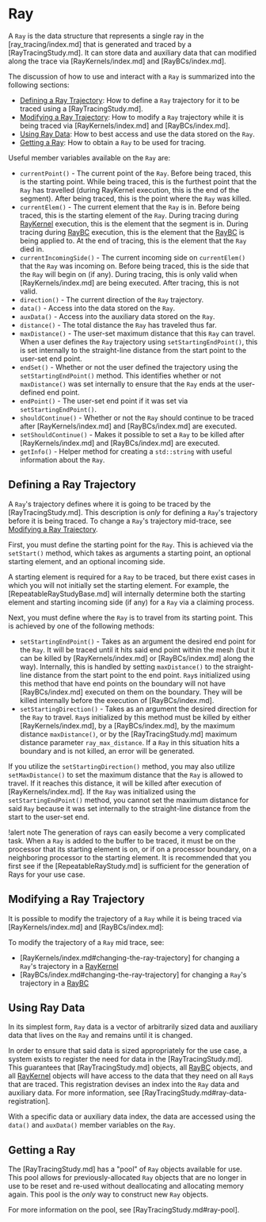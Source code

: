 # Ray

A `Ray` is the data structure that represents a single ray in the [ray_tracing/index.md] that is generated and traced by a [RayTracingStudy.md]. It can store data and auxiliary data that can modified along the trace via [RayKernels/index.md] and [RayBCs/index.md].

The discussion of how to use and interact with a `Ray` is summarized into the following sections:

- [Defining a Ray Trajectory](#defining-a-ray-trajectory): How to define a `Ray` trajectory for it to be traced using a [RayTracingStudy.md].
- [Modifying a Ray Trajectory](#modifying-a-ray-trajectory): How to modify a `Ray` trajectory while it is being traced via [RayKernels/index.md] and [RayBCs/index.md].
- [Using Ray Data](#using-ray-data): How to best access and use the data stored on the `Ray`.
- [Getting a Ray](#getting-a-ray): How to obtain a `Ray` to be used for tracing.

Useful member variables available on the `Ray` are:

- `currentPoint()` - The current point of the `Ray`. Before being traced, this is the starting point. While being traced, this is the furthest point that the `Ray` has travelled (during RayKernel execution, this is the end of the segment). After being traced, this is the point where the `Ray` was killed.
- `currentElem()` - The current element that the `Ray` is in. Before being traced, this is the starting element of the `Ray`. During tracing during [RayKernel](RayKernels/index.md) execution, this is the element that the segment is in. During tracing during [RayBC](RayBCs/index.md) execution, this is the element that the [RayBC](RayBCs/index.md) is being applied to. At the end of tracing, this is the element that the `Ray` died in.
- `currentIncomingSide()` - The current incoming side on `currentElem()` that the `Ray` was incoming on. Before being traced, this is the side that the `Ray` will begin on (if any). During tracing, this is only valid when [RayKernels/index.md] are being executed. After tracing, this is not valid.
- `direction()` - The current direction of the `Ray` trajectory.
- `data()` - Access into the data stored on the `Ray`.
- `auxData()` - Access into the auxiliary data stored on the `Ray`.
- `distance()` - The total distance the `Ray` has traveled thus far.
- `maxDistance()` - The user-set maximum distance that this `Ray` can travel. When a user defines the `Ray` trajectory using `setStartingEndPoint()`, this is set internally to the straight-line distance from the start point to the user-set end point.
- `endSet()` - Whether or not the user defined the trajectory using the `setStartingEndPoint()` method. This identifies whether or not `maxDistance()` was set internally to ensure that the `Ray` ends at the user-defined end point.
- `endPoint()` - The user-set end point if it was set via `setStartingEndPoint()`.
- `shouldContinue()` - Whether or not the `Ray` should continue to be traced after [RayKernels/index.md] and [RayBCs/index.md] are executed.
- `setShouldContinue()` - Makes it possible to set a `Ray` to be killed after [RayKernels/index.md] and [RayBCs/index.md] are executed.
- `getInfo()` - Helper method for creating a `std::string` with useful information about the `Ray`.

## Defining a Ray Trajectory

A `Ray`'s trajectory defines where it is going to be traced by the [RayTracingStudy.md]. This description is *only* for defining a `Ray`'s trajectory before it is being traced.
To change a `Ray`'s trajectory mid-trace, see [Modifying a Ray Trajectory](#modifying-a-ray-trajectory).

First, you must define the starting point for the `Ray`. This is achieved via the `setStart()` method, which takes as arguments a starting point, an optional starting element, and an optional incoming side.

A starting element is required for a `Ray` to be traced, but there exist cases in which you will not initially set the starting element. For example, the [RepeatableRayStudyBase.md] will internally determine both the starting element and starting incoming side (if any) for a `Ray` via a claiming process.

Next, you must define where the `Ray` is to travel from its starting point. This is achieved by one of the following methods:

- `setStartingEndPoint()` - Takes as an argument the desired end point for the `Ray`. It will be traced until it hits said end point within the mesh (but it can be killed by [RayKernels/index.md] or [RayBCs/index.md] along the way). Internally, this is handled by setting `maxDistance()` to the straight-line distance from the start point to the end point. `Ray`s initialized using this method that have end points on the boundary will not have [RayBCs/index.md] executed on them on the boundary. They will be killed internally before the execution of [RayBCs/index.md].
- `setStartingDirection()` - Takes as an argument the desired direction for the `Ray` to travel. `Ray`s initialized by this method must be killed by either [RayKernels/index.md], by a [RayBCs/index.md], by the maximum distance `maxDistance()`, or by the [RayTracingStudy.md] maximum distance parameter `ray_max_distance`. If a `Ray` in this situation hits a boundary and is not killed, an error will be generated.

If you utilize the `setStartingDirection()` method, you may also utilize `setMaxDistance()` to set the maximum distance that the `Ray` is allowed to travel. If it reaches this distance, it will be killed after execution of [RayKernels/index.md]. If the `Ray` was initialized using the `setStartingEndPoint()` method, you cannot set the maximum distance for said `Ray` because it was set internally to the straight-line distance from the start to the user-set end.

!alert note
The generation of rays can easily become a very complicated task. When a `Ray` is added to the buffer to be traced, it must be on the processor that its starting element is on, or if on a processor boundary, on a neighboring processor to the starting element. It is recommended that you first see if the [RepeatableRayStudy.md] is sufficient for the generation of Rays for your use case.

## Modifying a Ray Trajectory

It is possible to modify the trajectory of a `Ray` while it is being traced via [RayKernels/index.md] and [RayBCs/index.md]:

To modify the trajectory of a `Ray` mid trace, see:

- [RayKernels/index.md#changing-the-ray-trajectory] for changing a `Ray`'s trajectory in a [RayKernel](RayKernels/index.md)
- [RayBCs/index.md#changing-the-ray-trajectory] for changing a `Ray`'s trajectory in a [RayBC](RayBCs/index.md)

## Using Ray Data

In its simplest form, `Ray` data is a vector of arbitrarily sized data and auxiliary data that lives on the `Ray` and remains until it is changed.

In order to ensure that said data is sized appropriately for the use case, a system exists to register the need for data in the [RayTracingStudy.md].
This guarantees that [RayTracingStudy.md] objects, all [RayBC](RayBCs/index.md) objects, and all [RayKernel](RayKernels/index.md) objects will have access to the data that they need on all `Ray`s that are traced. This registration devises an index into the `Ray` data and auxiliary data. For more information, see [RayTracingStudy.md#ray-data-registration].

With a specific data or auxiliary data index, the data are accessed using the `data()` and `auxData()` member variables on the `Ray`.

## Getting a Ray

The [RayTracingStudy.md] has a "pool" of `Ray` objects available for use. This pool allows for previously-allocated `Ray` objects that are no longer in use to be reset and re-used without deallocating and allocating memory again. This pool is the *only* way to construct new `Ray` objects.

For more information on the pool, see [RayTracingStudy.md#ray-pool].
